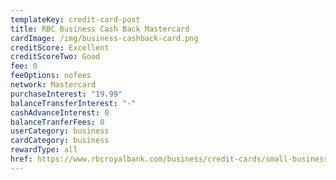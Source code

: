 ```yaml
---
templateKey: credit-card-post
title: RBC Business Cash Back Mastercard
cardImage: /img/business-cashback-card.png
creditScore: Excellent
creditScoreTwo: Good
fee: 0
feeOptions: nofees
network: Mastercard
purchaseInterest: "19.99"
balanceTransferInterest: "-"
cashAdvanceInterest: 0
balanceTranferFees: 0
userCategory: business
cardCategory: business
rewardType: all
href: https://www.rbcroyalbank.com/business/credit-cards/small-business-credit-cards/business-cash-back-mastercard.html
---
```

